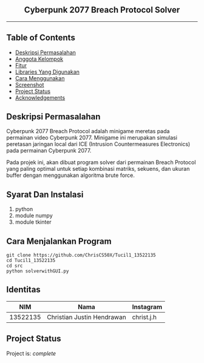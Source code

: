 <h2 align="center">
   Cyberpunk 2077 Breach Protocol Solver<br/>
</h2>
<hr>

## Table of Contents

- [Deskripsi Permasalahan](#Deksripsi-Permasalahan)
- [Anggota Kelompok](#Anggota-Kelompok)
- [Fitur](#Fitur)
- [Libraries Yang Digunakan](#Libraries-Yang-Digunakan)
- [Cara Menggunakan](#Cara-Menggunakan)
- [Screenshot](#Screenshot)
- [Project Status](#project-status)
- [Acknowledgements](#acknowledgements)

## Deskripsi Permasalahan

Cyberpunk 2077 Breach Protocol adalah minigame meretas pada permainan video Cyberpunk 2077.
Minigame ini merupakan simulasi peretasan jaringan local dari ICE (Intrusion Countermeasures
Electronics) pada permainan Cyberpunk 2077.

Pada projek ini, akan dibuat program solver dari permainan Breach Protocol yang paling optimal untuk
setiap kombinasi matriks, sekuens, dan ukuran buffer dengan menggunakan algoritma brute force.

## Syarat Dan Instalasi

1. python
2. module numpy
3. module tkinter

## Cara Menjalankan Program
    git clone https://github.com/ChrisCS50X/Tucil1_13522135 
    cd Tucil1_13522135
    cd src
    python solverwithGUI.py

## Identitas
| NIM      | Nama                       | Instagram              |
| -------- | -------------------------- | ---------------------- |
| 13522135 | Christian Justin Hendrawan | christ.j.h             |

## Project Status

Project is: _complete_
